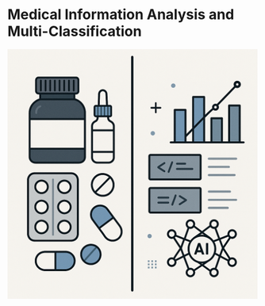 # Medical Information Analysis and Multi-Classification

<img src="https://github.com/sanazgit/PharmaNLP-Medicine-Information-Analysis-Classification/blob/main/Images/medimg.png" width="800" alt="Pharmaceutical AI infographic">

